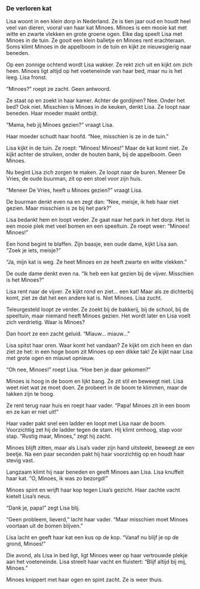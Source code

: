 ### De verloren kat

Lisa woont in een klein dorp in Nederland. Ze is tien jaar oud en houdt heel veel van dieren, vooral van haar kat Minoes. Minoes is een mooie kat met witte en zwarte vlekken en grote groene ogen. Elke dag speelt Lisa met Minoes in de tuin. Ze gooit een klein balletje en Minoes rent erachteraan. Soms klimt Minoes in de appelboom in de tuin en kijkt ze nieuwsgierig naar beneden.  

Op een zonnige ochtend wordt Lisa wakker. Ze rekt zich uit en kijkt om zich heen. Minoes ligt altijd op het voeteneinde van haar bed, maar nu is het leeg. Lisa fronst.  

“Minoes?” roept ze zacht. Geen antwoord.  

Ze staat op en zoekt in haar kamer. Achter de gordijnen? Nee. Onder het bed? Ook niet. Misschien is Minoes in de keuken, denkt Lisa. Ze loopt naar beneden. Haar moeder maakt ontbijt.  

“Mama, heb jij Minoes gezien?” vraagt Lisa.  

Haar moeder schudt haar hoofd. “Nee, misschien is ze in de tuin.”  

Lisa kijkt in de tuin. Ze roept: “Minoes! Minoes!” Maar de kat komt niet. Ze kijkt achter de struiken, onder de houten bank, bij de appelboom. Geen Minoes.  

Nu begint Lisa zich zorgen te maken. Ze loopt naar de buren. Meneer De Vries, de oude buurman, zit op een stoel voor zijn huis.  

“Meneer De Vries, heeft u Minoes gezien?” vraagt Lisa.  

De buurman denkt even na en zegt dan: “Nee, meisje, ik heb haar niet gezien. Maar misschien is ze bij het park?”  

Lisa bedankt hem en loopt verder. Ze gaat naar het park in het dorp. Het is een mooie plek met veel bomen en een speeltuin. Ze roept weer: “Minoes! Minoes!”  

Een hond begint te blaffen. Zijn baasje, een oude dame, kijkt Lisa aan. “Zoek je iets, meisje?”  

“Ja, mijn kat is weg. Ze heet Minoes en ze heeft zwarte en witte vlekken.”  

De oude dame denkt even na. “Ik heb een kat gezien bij de vijver. Misschien is het Minoes?”  

Lisa rent naar de vijver. Ze kijkt rond en ziet... een kat! Maar als ze dichterbij komt, ziet ze dat het een andere kat is. Niet Minoes. Lisa zucht.  

Teleurgesteld loopt ze verder. Ze zoekt bij de bakkerij, bij de school, bij de speeltuin, maar niemand heeft Minoes gezien. Het wordt later en Lisa voelt zich verdrietig. Waar is Minoes?  

Dan hoort ze een zacht geluid. “Miauw... miauw...”  

Lisa spitst haar oren. Waar komt het vandaan? Ze kijkt om zich heen en dan ziet ze het: in een hoge boom zit Minoes op een dikke tak! Ze kijkt naar Lisa met grote ogen en miauwt opnieuw.  

“Oh nee, Minoes!” roept Lisa. “Hoe ben je daar gekomen?”  

Minoes is hoog in de boom en lijkt bang. Ze zit stil en beweegt niet. Lisa weet niet wat ze moet doen. Ze probeert in de boom te klimmen, maar de takken zijn te hoog.  

Ze rent terug naar huis en roept haar vader. “Papa! Minoes zit in een boom en ze kan er niet uit!”  

Haar vader pakt snel een ladder en loopt met Lisa naar de boom. Voorzichtig zet hij de ladder tegen de stam. Hij klimt omhoog, stap voor stap. “Rustig maar, Minoes,” zegt hij zacht.  

Minoes blijft zitten, maar als Lisa’s vader zijn hand uitsteekt, beweegt ze een beetje. Na een paar seconden pakt hij haar voorzichtig op en houdt haar stevig vast.  

Langzaam klimt hij naar beneden en geeft Minoes aan Lisa. Lisa knuffelt haar kat. “O, Minoes, ik was zo bezorgd!”  

Minoes spint en wrijft haar kop tegen Lisa’s gezicht. Haar zachte vacht kietelt Lisa’s neus.  

“Dank je, papa!” zegt Lisa blij.  

“Geen probleem, lieverd,” lacht haar vader. “Maar misschien moet Minoes voortaan uit de bomen blijven.”  

Lisa lacht en geeft haar kat een kus op de kop. “Vanaf nu blijf je op de grond, Minoes!”  

Die avond, als Lisa in bed ligt, ligt Minoes weer op haar vertrouwde plekje aan het voeteneinde. Lisa streelt haar vacht en fluistert: “Blijf altijd bij mij, Minoes.”  

Minoes knippert met haar ogen en spint zacht. Ze is weer thuis.
